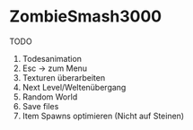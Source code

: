 # ZombieSmash3000
TODO

1. Todesanimation
2. Esc -> zum Menu 
3. Texturen überarbeiten
4. Next Level/Weltenübergang 
5. Random World
6. Save files
7. Item Spawns optimieren (Nicht auf Steinen) 
